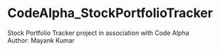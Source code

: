 # CodeAlpha_StockPortfolioTracker
Stock Portfolio Tracker project in association with Code Alpha
<br>
Author: Mayank Kumar
